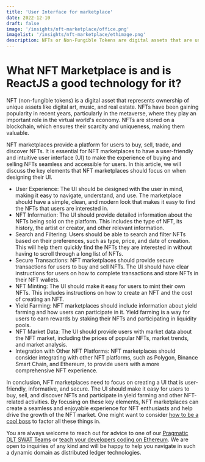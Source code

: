 ```yaml
---
title: 'User Interface for marketplace'
date: 2022-12-10
draft: false
image: '/insights/nft-marketplace/office.png'
imagelist: '/insights/nft-marketplace/ethimage.png'
description: NFTs or Non-Fungible Tokens are digital assets that are unique and cannot be duplicated or divided. They are stored on a blockchain network, making them tamper-proof and providing their owners with a proof of ownership.
---
```


# What NFT Marketplace is and is ReactJS a good technology for it?

NFT (non-fungible tokens) is a digital asset that represents ownership of unique assets like digital art, music, and real estate. NFTs have been gaining popularity in recent years, particularly in the metaverse, where they play an important role in the virtual world's economy. NFTs are stored on a blockchain, which ensures their scarcity and uniqueness, making them valuable.

NFT marketplaces provide a platform for users to buy, sell, trade, and discover NFTs. It is essential for NFT marketplaces to have a user-friendly and intuitive user interface (UI) to make the experience of buying and selling NFTs seamless and accessible for users. In this article, we will discuss the key elements that NFT marketplaces should focus on when designing their UI.

- User Experience: The UI should be designed with the user in mind, making it easy to navigate, understand, and use. The marketplace should have a simple, clean, and modern look that makes it easy to find the NFTs that users are interested in.
- NFT Information: The UI should provide detailed information about the NFTs being sold on the platform. This includes the type of NFT, its history, the artist or creator, and other relevant information.
- Search and Filtering: Users should be able to search and filter NFTs based on their preferences, such as type, price, and date of creation. This will help them quickly find the NFTs they are interested in without having to scroll through a long list of NFTs.
- Secure Transactions: NFT marketplaces should provide secure transactions for users to buy and sell NFTs. The UI should have clear instructions for users on how to complete transactions and store NFTs in their NFT wallets.
- NFT Minting: The UI should make it easy for users to mint their own NFTs. This includes instructions on how to create an NFT and the cost of creating an NFT.
- Yield Farming: NFT marketplaces should include information about yield farming and how users can participate in it. Yield farming is a way for users to earn rewards by staking their NFTs and participating in liquidity pools.
- NFT Market Data: The UI should provide users with market data about the NFT market, including the prices of popular NFTs, market trends, and market analysis.
- Integration with Other NFT Platforms: NFT marketplaces should consider integrating with other NFT platforms, such as Polygon, Binance Smart Chain, and Ethereum, to provide users with a more comprehensive NFT experience.

In conclusion, NFT marketplaces need to focus on creating a UI that is user-friendly, informative, and secure. The UI should make it easy for users to buy, sell, and discover NFTs and participate in yield farming and other NFT-related activities. By focusing on these key elements, NFT marketplaces can create a seamless and enjoyable experience for NFT enthusiasts and help drive the growth of the NFT market. One might want to consider [how to be a cool boss](https://www.entrepreneur.com/leadership/youre-not-a-regular-boss-youre-a-cool-boss-would/306908) to factor all these things in.

You are always welcome to reach out for advice to one of our [Pragmatic DLT SWAT Teams](https://pragmaticdlt.com/) or [teach your developers coding on Ethereum](https://pragmaticdlt.com/onlineacademy.html). We are open to inquiries of any kind and will be happy to help you navigate in such a dynamic domain as distributed ledger technologies.
